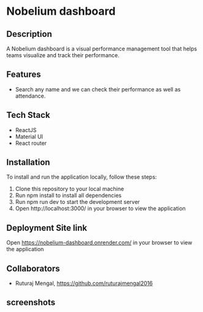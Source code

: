 # Nobelium dashboard

## Description

A Nobelium dashboard is a visual performance management tool that helps teams visualize and track their performance.

## Features

- Search any name and we can check their performance as well as attendance.

## Tech Stack

- ReactJS
- Material UI
- React router

## Installation

To install and run the application locally, follow these steps:

1. Clone this repository to your local machine
2. Run npm install to install all dependencies
3. Run npm run dev to start the development server
4. Open http://localhost:3000/ in your browser to view the application

## Deployment Site link

Open https://nobelium-dashboard.onrender.com/ in your browser to view the application

## Collaborators

- Ruturaj Mengal, https://github.com/ruturajmengal2016

## screenshots
